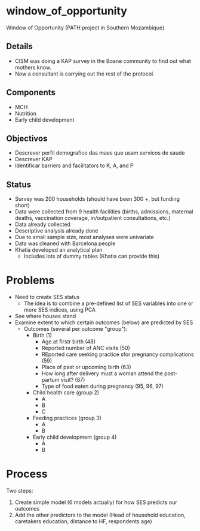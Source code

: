 # window_of_opportunity
Window of Opportunity (PATH project in Southern Mozambique)

## Details
- CISM was doing a KAP survey in the Boane community to find out what mothers know.
- Now a consultant is carrying out the rest of the protocol.

## Components
- MCH
- Nutrition
- Early child development

## Objectivos
- Descrever perfil demografico das maes que usam servicos de saude
- Descrever KAP
- Identificar barriers and facilitators to K, A, and P

## Status
- Survey was 200 households (should have been 300 +, but funding short)
- Data were collected from 9 health facilities (births, admissions, maternal deaths, vaccination coverage, in/outpatient consultations, etc.)
- Data already collected
- Descriptive analysis already done
- Due to small sample size, most analyses were univariate
- Data was cleaned with Barcelona people
- Khatia developed an analytical plan
  - Includes lots of dummy tables (Khatia can provide this)

# Problems
- Need to create SES status
  - The idea is to combine a pre-defined list of SES variables into one or more SES indices, using PCA
- See where houses stand
- Examine extent to which certain outcomes (below) are predicted by SES
  - Outcomes (several per outcome "group"):
    - Birth (1)
      - Age at firstr birth (48)
      - Reported number of ANC visits (50)
      - REported care seeking practice sfor pregnancy complications (59)
      - Place of past or upcoming birth (63)
      - How long after delivery must a woman attend the post-partum visit? (87)
      - Type of food eaten during pregnancy (95, 96, 97)
    - Child health care (group 2)
      - A
      - B
      - C
    - Feeding practices (group 3)
      - A
      - B
    - Early child development (group 4)
      - A
      - B

# Process
Two steps:
  1. Create simple model (6 models actually) for how SES predicts our outcomes
  2. Add the other predictors to the model (Head of household education, caretakers education, distance to HF, respondents age)
